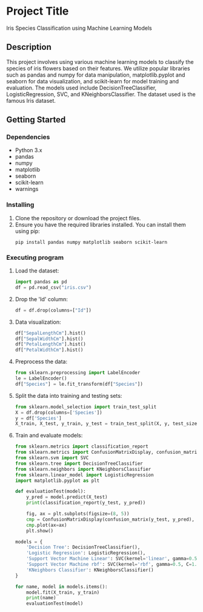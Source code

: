# Project Title

Iris Species Classification using Machine Learning Models

## Description

This project involves using various machine learning models to classify the species of iris flowers based on their features. We utilize popular libraries such as pandas and numpy for data manipulation, matplotlib.pyplot and seaborn for data visualization, and scikit-learn for model training and evaluation. The models used include DecisionTreeClassifier, LogisticRegression, SVC, and KNeighborsClassifier. The dataset used is the famous Iris dataset.

## Getting Started

### Dependencies

* Python 3.x
* pandas
* numpy
* matplotlib
* seaborn
* scikit-learn
* warnings

### Installing

1. Clone the repository or download the project files.
2. Ensure you have the required libraries installed. You can install them using pip:
    ```
    pip install pandas numpy matplotlib seaborn scikit-learn
    ```

### Executing program

1. Load the dataset:
    ```python
    import pandas as pd
    df = pd.read_csv("iris.csv")
    ```

2. Drop the 'Id' column:
    ```python
    df = df.drop(columns=["Id"])
    ```

3. Data visualization:
    ```python
    df["SepalLengthCm"].hist()
    df["SepalWidthCm"].hist()
    df["PetalLengthCm"].hist()
    df["PetalWidthCm"].hist()
    ```

4. Preprocess the data:
    ```python
    from sklearn.preprocessing import LabelEncoder
    le = LabelEncoder()
    df["Species"] = le.fit_transform(df["Species"])
    ```

5. Split the data into training and testing sets:
    ```python
    from sklearn.model_selection import train_test_split
    X = df.drop(columns=['Species'])
    y = df['Species']
    X_train, X_test, y_train, y_test = train_test_split(X, y, test_size=0.3)
    ```

6. Train and evaluate models:
    ```python
    from sklearn.metrics import classification_report
    from sklearn.metrics import ConfusionMatrixDisplay, confusion_matrix
    from sklearn.svm import SVC
    from sklearn.tree import DecisionTreeClassifier
    from sklearn.neighbors import KNeighborsClassifier
    from sklearn.linear_model import LogisticRegression
    import matplotlib.pyplot as plt

    def evaluationTest(model):
        y_pred = model.predict(X_test)
        print(classification_report(y_test, y_pred))

        fig, ax = plt.subplots(figsize=(8, 5))
        cmp = ConfusionMatrixDisplay(confusion_matrix(y_test, y_pred), display_labels=["class_1", "class_2", "class_3"])
        cmp.plot(ax=ax)
        plt.show()

    models = {
        'Decision Tree': DecisionTreeClassifier(),
        'Logistic Regression': LogisticRegression(),
        'Support Vector Machine Linear': SVC(kernel='linear', gamma=0.5, C=1.0),
        'Support Vector Machine rbf': SVC(kernel='rbf', gamma=0.5, C=1.0),
        'KNeighbors Classifier': KNeighborsClassifier()
    }

    for name, model in models.items():
        model.fit(X_train, y_train)
        print(name)
        evaluationTest(model)
    ```
